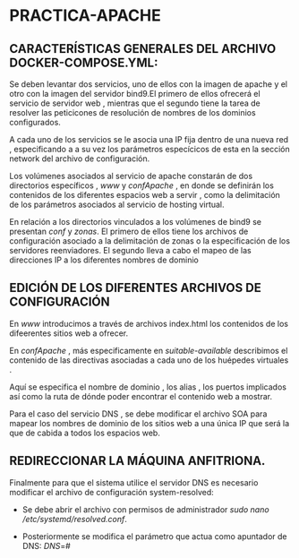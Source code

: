 # PRACTICA-APACHE



## CARACTERÍSTICAS GENERALES DEL ARCHIVO DOCKER-COMPOSE.YML:


Se deben levantar dos servicios, uno de ellos con la imagen de apache y el otro con la imagen del servidor bind9.El primero de ellos ofrecerá el servicio de servidor web , mientras que el segundo tiene la tarea de resolver las peticicones de resolución de nombres de los dominios configurados.


A cada uno de los servicios se le asocia una IP fija dentro de una nueva red , especificando a a su vez los parámetros especícicos de esta en la sección network del archivo de configuración.

Los volúmenes asociados al servicio de apache constarán de dos directorios específicos , _www_ y _confApache_ , en donde se definirán los contenidos de los diferentes espacios web a servir , como la delimitación de los parámetros asociados al servicio de  hosting virtual.

En relación a los directorios vinculados a los volúmenes de bind9 se presentan _conf_ y _zonas_.
El primero de ellos tiene los archivos de configuración asociado a la delimitación de zonas o la especificación de los servidores reenviadores.
El segundo lleva a cabo el mapeo de las direcciones IP a los diferentes nombres de dominio



## EDICIÓN DE LOS DIFERENTES ARCHIVOS DE CONFIGURACIÓN 


En _www_ introducimos a través de archivos index.html los contenidos de los difeerentes sitios web a ofrecer.

En _confApache_ , más especificamente en _suitable-available_ describimos el contenido de las directivas asociadas a cada uno de los huépedes virtuales .

Aquí se especifica el nombre de dominio , los alias , los puertos implicados así como la ruta de dónde poder encontrar el contenido web a mostrar.


Para el caso del servicio DNS , se debe modificar el archivo SOA para mapear los nombres de dominio de los sitios web a una única IP que será la que de cabida a todos los espacios web.



## REDIRECCIONAR LA MÁQUINA ANFITRIONA.


Finalmente para que el sistema utilice el servidor DNS es necesario modificar el archivo de configuración system-resolved:

- Se debe abrir el archivo con permisos de administrador _sudo nano /etc/systemd/resolved.conf_.

- Posteriormente se modifica el parámetro que actua como apuntador de DNS: _DNS_=<IP DEL SERVER>#<PUERTO>










 








